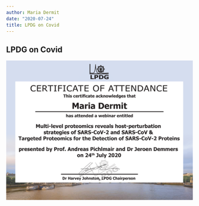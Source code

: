 ```yaml
---
author: Maria Dermit
date: "2020-07-24"
title: LPDG on Covid
---
```


## LPDG on Covid

![image](https://raw.githubusercontent.com/demar01/blog/master/static/img/20200724_CoA_Dermit-1.png)